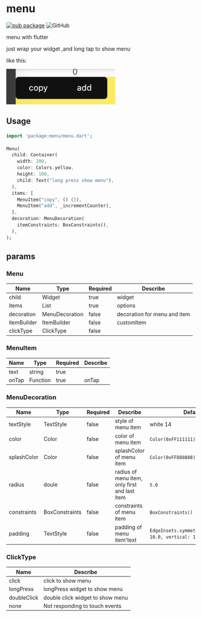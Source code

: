 # menu

[![pub package](https://img.shields.io/pub/v/menu.svg)](https://pub.dartlang.org/packages/menu)
![GitHub](https://img.shields.io/github/license/caijinglong/flutter_long_tap_menu.svg)

menu with flutter

just wrap your widget ,and long tap to show menu

like this:

![img](https://raw.githubusercontent.com/CaiJingLong/asset_for_picgo/master/20190301214752.png)

## Usage

```dart
import 'package:menu/menu.dart';

Menu(
  child: Container(
    width: 200,
    color: Colors.yellow,
    height: 100,
    child: Text("long press show menu"),
  ),
  items: [
    MenuItem("copy", () {}),
    MenuItem("add", _incrementCounter),
  ],
  decoration: MenuDecoration(
    itemConstraints: BoxConstraints(),
  ),
);
```

## params

### Menu

| Name        | Type           | Required | Describe                     |
| ----------- | -------------- | -------- | ---------------------------- |
| child       | Widget         | true     | widget                       |
| items       | List<MenuItem> | true     | options                      |
| decoration  | MenuDecoration | false    | decoration for menu and item |
| itemBuilder | ItemBuilder    | false    | customItem                   |
| clickType   | ClickType      | false    |                              |

### MenuItem

| Name  | Type     | Required | Describe |
| ----- | -------- | -------- | -------- |
| text  | string   | true     |          |
| onTap | Function | true     | onTap    |

### MenuDecoration

| Name        | Type           | Required | Describe                                      | Default                                                  |
| ----------- | -------------- | -------- | --------------------------------------------- | -------------------------------------------------------- |
| textStyle   | TextStyle      | false    | style of menu item                            | white 14                                                 |
| color       | Color          | false    | color of menu item                            | `Color(0xFF111111)`                                      |
| splashColor | Color          | false    | splashColor of menu item                      | `Color(0xFF888888)`                                      |
| radius      | doule          | false    | radius of menu item, only first and last item | `5.0`                                                    |
| constraints | BoxConstraints | false    | constraints of menu item                      | `BoxConstraints()`                                       |
| padding     | TextStyle      | false    | padding of menu item'text                     | `EdgeInsets.symmetric(horizontal: 10.0, vertical: 10.0)` |

### ClickType

| Name        | Describe                         |
| ----------- | -------------------------------- |
| click       | click to show menu               |
| longPress   | longPress widget to show menu    |
| doubleClick | double click widget to show menu |
| none        | Not responding to touch events   |
